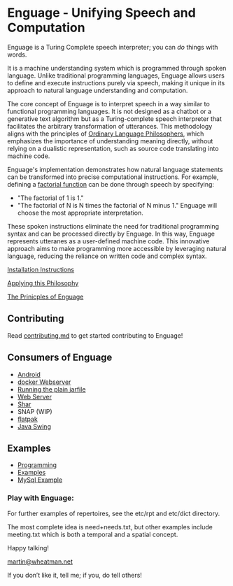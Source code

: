 # Enguage - Unifying Speech and Computation

Enguage is a Turing Complete speech interpreter;
you can _do_ things with words.

It is a machine understanding system which is programmed through spoken language. Unlike traditional programming languages, Enguage allows users to define and execute instructions purely via speech, making it unique in its approach to natural language understanding and computation.

The core concept of Enguage is to interpret speech in a way similar to functional programming languages. It is not designed as a chatbot or a generative text algorithm but as a Turing-complete speech interpreter that facilitates the arbitrary transformation of utterances. This methodology aligns with the principles of [Ordinary Language Philosophers](https://en.wikipedia.org/wiki/Ordinary_language_philosophy), which emphasizes the importance of understanding meaning directly, without relying on a dualistic representation, such as source code translating into machine code.

Enguage's implementation demonstrates how natural language statements can be transformed into precise computational instructions. For example, defining a [factorial function](etc/rpts/maths/the-of-is-%2Bwhat_is_the-.txt) can be done through speech by specifying:
- "The factorial of 1 is 1."
- "The factorial of N is N times the factorial of N minus 1."
Enguage will choose the most appropriate interpretation.

These spoken instructions eliminate the need for traditional programming syntax and can be processed directly by Enguage. In this way, Enguage represents utteranes as a user-defined machine code. This innovative approach aims to make programming more accessible by leveraging natural language, reducing the reliance on written code and complex syntax.

[Installation Instructions](doc/install.md)

[Applying this Philosophy](doc/philosophy.md)

[The Prinicples of Enguage](doc/principles.md)

## Contributing

Read [contributing.md](doc/contributing.md) to get started contributing to Enguage!

## Consumers of Enguage

- [Android](doc/android.md)
- [docker Webserver](doc/container.md)
- [Running the plain jarfile](doc/jarfile.md)
- [Web Server](doc/httpd.md)
- [Shar](doc/shar.md)
- SNAP (WIP)
- [flatpak](doc/flatpak.md)
- [Java Swing](doc/swing.md)

## Examples

- [Programming](doc/programming.md)
- [Examples](doc/examples.md)
- [MySql Example](doc/mySql.md)

### Play with Enguage:

For further examples of repertoires, see the etc/rpt and etc/dict directory.

The most complete idea is need+needs.txt, but other examples include meeting.txt which is both
a temporal and a spatial concept.

Happy talking!

martin@wheatman.net

If you don’t like it, tell me; if you, do tell others!
